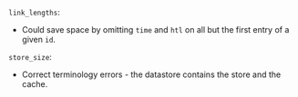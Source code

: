 `link_lengths`:

* Could save space by omitting `time` and `htl` on all but the first entry of a given `id`.

`store_size`:

* Correct terminology errors - the datastore contains the store and the cache.



